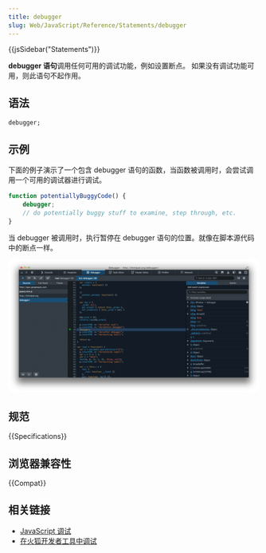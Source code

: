 ```yaml
---
title: debugger
slug: Web/JavaScript/Reference/Statements/debugger
---
```

{{jsSidebar("Statements")}}

**debugger 语句**调用任何可用的调试功能，例如设置断点。 如果没有调试功能可用，则此语句不起作用。

## 语法

```plain
debugger;
```

## 示例

下面的例子演示了一个包含 debugger 语句的函数，当函数被调用时，会尝试调用一个可用的调试器进行调试。

```js
function potentiallyBuggyCode() {
    debugger;
    // do potentially buggy stuff to examine, step through, etc.
}
```

当 debugger 被调用时，执行暂停在 debugger 语句的位置。就像在脚本源代码中的断点一样。

[![Paused at a debugger statement.](screen_shot_2014-02-07_at_9.14.35_am.png)](https://mdn.mozillademos.org/files/6963/Screen%20Shot%202014-02-07%20at%209.14.35%20AM.png)

## 规范

{{Specifications}}

## 浏览器兼容性

{{Compat}}

## 相关链接

- [JavaScript 调试](https://developer.mozilla.org/zh-CN/docs/Debugging_JavaScript)
- [在火狐开发者工具中调试](https://developer.mozilla.org/zh-CN/docs/Tools/Debugger)
